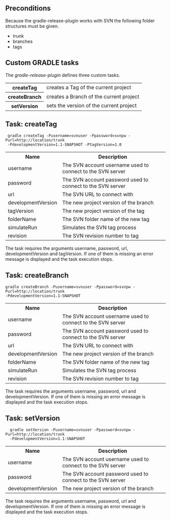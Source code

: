 ## Preconditions
 
Because the gradle-release-plugin works with SVN the following folder structures must be given.
 
  - trunk
  - branches
  - tags
 
## Custom GRADLE tasks
 
The *gradle-release-plugin* defines three custom tasks.

<table border="0">
	<tr>
		<th>createTag</th>
		<td>creates a Tag of the current project</th>
	</tr>
	<tr>
		<th>createBranch</th>
		<td>creates a Branch of the current project</th>
	</tr>
	<tr>
		<th>setVersion</th>
		<td>sets the version of the current project</th>
	</tr>
</table> 

## Task: createTag
 
     gradle createTag -Pusername=svnuser -Ppassword=svnpw -Purl=http://location/trunk 
     -PdevelopmentVersion=1.1-SNAPSHOT -PtagVersion=1.0
 
 <table border="0">
	<tr>
		<th>Name</th>
		<th>Description</th>
	</tr>
	<tr>
		<td>username</th>
		<td>The SVN account username used to connect to the SVN server</th>
	</tr>
	<tr>
		<td>password</th>
		<td>The SVN account password used to connect to the SVN server</th>
	</tr>
	<tr>
		<td>url</th>
		<td>The SVN URL to connect with</th>
	</tr>
	<tr>
		<td>developmentVersion</th>
		<td>The new project version of the branch</th>
	</tr>
	<tr>
		<td>tagVersion</th>
		<td>The new project version of the tag</th>
	</tr>
	<tr>
		<td>folderName</th>
		<td>The SVN folder name of the new tag</th>
	</tr>
	<tr>
		<td>simulateRun</th>
		<td>Simulates the SVN tag process</th>
	</tr>
	<tr>
		<td>revision</th>
		<td>The SVN revision number to tag</th>
	</tr>
</table> 
 
 The task requires the arguments username, password, url, developmentVersion and tagVersion.
 If one of them is missing an error message is displayed and the task execution stops.
 
## Task: createBranch
 
    gradle createBranch -Pusername=svnuser -Ppassword=svnpw -Purl=http://location/trunk 
    -PdevelopmentVersion=1.1-SNAPSHOT
 
<table border="0">
	<tr>
		<th>Name</th>
		<th>Description</th>
	</tr>
	<tr>
		<td>username</th>
		<td>The SVN account username used to connect to the SVN server</th>
	</tr>
	<tr>
		<td>password</th>
		<td>The SVN account password used to connect to the SVN server</th>
	</tr>
	<tr>
		<td>url</th>
		<td>The SVN URL to connect with</th>
	</tr>
	<tr>
		<td>developmentVersion</th>
		<td>The new project version of the branch</th>
	</tr>
	<tr>
		<td>folderName</th>
		<td>The SVN folder name of the new tag</th>
	</tr>
	<tr>
		<td>simulateRun</th>
		<td>Simulates the SVN tag process</th>
	</tr>
	<tr>
		<td>revision</th>
		<td>The SVN revision number to tag</th>
	</tr>
</table> 
 
 The task requires the arguments username, password, url and developmentVersion.
 If one of them is missing an error message is displayed and the task execution stops.
 
 
## Task: setVersion
 
      gradle setVersion -Pusername=svnuser -Ppassword=svnpw -Purl=http://location/trunk 
      -PdevelopmentVersion=1.1-SNAPSHOT

<table border="0">
	<tr>
		<th>Name</th>
		<th>Description</th>
	</tr>
	<tr>
		<td>username</th>
		<td>The SVN account username used to connect to the SVN server</th>
	</tr>
	<tr>
		<td>password</th>
		<td>The SVN account password used to connect to the SVN server</th>
	</tr>
	<tr>
		<td>developmentVersion</th>
		<td>The new project version of the branch</th>
	</tr>
</table> 
 
 The task requires the arguments username, password, url and developmentVersion.
 If one of them is missing an error message is displayed and the task execution stops.
 
 
